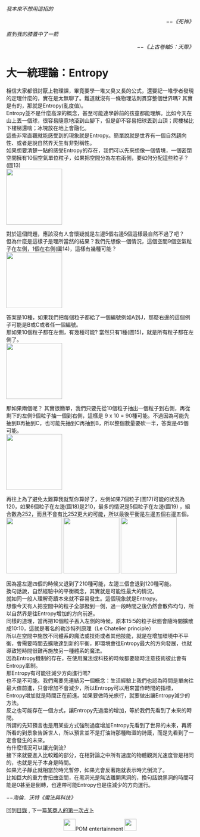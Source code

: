 *我本來不想用這招的*  
<p align="right"><i>−−《死神》</i></p>

*直到我的膝蓋中了一箭*  
<p align="right"><i>−−《上古卷軸5：天際》</i></p>
 
# 大一統理論：Entropy
相信大家都很討厭上物理課，畢竟要學一堆又臭又長的公式，還要記一堆學者發現的定理什麼的，實在是太無聊了。難道就沒有一條物理法則貫穿整個世界嗎? 其實是有的，那就是Entropy(亂度值)。   
Entropy並不是什麼高深的概念，甚至可能連學齡前的孩童都能理解。比如今天在山上丟一個球，很容易隨意地滾到山腳下，但是卻不容易把球丟到山頂；爬樓梯比下樓梯還喘；冰塊放在地上會融化。   
這些非常直觀就能感受到的現象就是Entropy。簡單說就是世界有一個自然趨向性、或者是說自然界天生有非對稱性。   
如果想要清楚一點的感受Entropy的存在，我們可以先來想像一個情境，一個密閉空間擁有10個空氣單位粒子，如果把空間分為左右兩側，要如何分配這些粒子？(圖13)  
 <img src="https://github.com/PartiallyOrderedMagic/PartiallyOrderedMagic.github.io/raw/master/Setting/Ch1/Entropy/Entropy13.svg" Width="150" />

對於這個問題，應該沒有人會懷疑就是左邊5個右邊5個這樣最自然不過了吧？   
但為什麼是這樣子是理所當然的結果？我們先想像一個情況，這個空間9個空氣粒子在左側，1個在右側(圖14)，這樣有幾種可能？   
 <img src="https://github.com/PartiallyOrderedMagic/PartiallyOrderedMagic.github.io/raw/master/Setting/Ch1/Entropy/Entropy14.svg" Width="150" />

答案是10種，如果我們把每個粒子都給了一個編號例如A到J，那麼右邊的這個例子可能是B或C或者任一個編號。  
那如果10個粒子都在左側，有幾種可能? 當然只有1種(圖15)，就是所有粒子都在左側了。   
 <img src="https://github.com/PartiallyOrderedMagic/PartiallyOrderedMagic.github.io/raw/master/Setting/Ch1/Entropy/Entropy15.svg" Width="150" />

那如果兩個呢？ 其實很簡單，我們只要先從10個粒子抽出一個粒子到右側，再從剩下的左側9個粒子抽一個到右側，這樣是 9 x 10 = 90種可能。不過因為可能先抽到B再抽到C，也可能先抽到C再抽到B，所以整個數量要砍一半，答案是45個可能。   
 <img src="https://github.com/PartiallyOrderedMagic/PartiallyOrderedMagic.github.io/raw/master/Setting/Ch1/Entropy/Entropy16.svg" Width="150" />

再往上為了避免太難算我就幫你算好了，左側如果7個粒子(圖17)可能的狀況為120，如果6個粒子在左邊(圖18)是210，最多的情況是5個粒子在左邊(圖19) ，組合數為252，而且不會有比252更大的可能，所以最後平衡是左邊五個右邊五個。   
 <img src="https://github.com/PartiallyOrderedMagic/PartiallyOrderedMagic.github.io/raw/master/Setting/Ch1/Entropy/Entropy17.svg" Width="150" />
 <img src="https://github.com/PartiallyOrderedMagic/PartiallyOrderedMagic.github.io/raw/master/Setting/Ch1/Entropy/Entropy18.svg" Width="150" />
 <img src="https://github.com/PartiallyOrderedMagic/PartiallyOrderedMagic.github.io/raw/master/Setting/Ch1/Entropy/Entropy19.svg" Width="150" />

因為當左邊四個的時候又退到了210種可能，左邊三個會退到120種可能。   
換句話說，自然經驗中的平衡概念，其實就是可能性最大的情況。   
就如同一般人理解奇蹟本來就不容易發生。這個現象就是Entropy。   
想像今天有人把空間中的粒子全部撥到一側，過一段時間之後仍然會散佈均勻，所以自然界是往Entropy增加的方向前進。   
同樣的道理，當再把10個粒子丟入左側的時候，原本15:5的粒子狀態會隨時間擴散成10:10，這就是著名的勒沙特列原理（Le Chatelier principle）  
所以在空間中施放不同體系的魔法或技術或者其他技能，就是在增加環境中不平衡，會需要時間去擴散達到新的平衡，即環境會往Entropy最大的方向發展，也就導致短時間很難再施放另一種體系的魔法。   
因為Entropy機制的存在，在使用魔法或科技的時候都要隨時注意技術彼此會有Entropy牽制。  
那Entropy有可能往減少方向進行嗎?   
也不是不可能。我們需要先連結另一個概念：生活經驗上我們也認為時間是單向往最大值前進，只會增加不會減少，所以Entropy可以用來當作時間的指標，Entropy增加就是時間正在前進。如果要做時光旅行，就要做出讓Entropy減少的方法。   
反之也可能存在一個方式，讓Entropy先過度的增加，等於我們先看到了未來的時間。   
所謂的先知預言也是用某些方式強制過度增加Entropy先看到了世界的未來，再將所看的到景象告訴世人，所以預言並不是打油詩那種晦澀的詩箴，而是先看到了一定會發生的未來。   
有什麼情況可以讓光倒流?   
接下來就要進入比較難的部分，在相對論之中所有速度的物體觀測光速度皆是相同的，也就是光子本身是時間。   
如果光子靜止就相當於時光暫停，如果光會反著跑就表示時光倒流了。   
比如巨大的重力會扭曲空間，在黑洞光是無法離開黑洞的，換句話說黑洞的時間可能是0甚至是倒轉，也連帶可能Entropy也是往減少的方向運行。   
  
*−−海倫．沃特《魔法與科技》*  

回到[目錄](../../../#ch-1-world-setting) ,
下一篇[某商人的第一次占卜](../Divination/)


<p align="center"><img src="https://github.com/PartiallyOrderedMagic/PartiallyOrderedMagic.github.io/raw/master/Icon/Design/4Element.svg" Height="32" />POM entertainment <img src="https://github.com/PartiallyOrderedMagic/PartiallyOrderedMagic.github.io/raw/master/Icon/Transparent/POM.png" Height="32" /></p>
